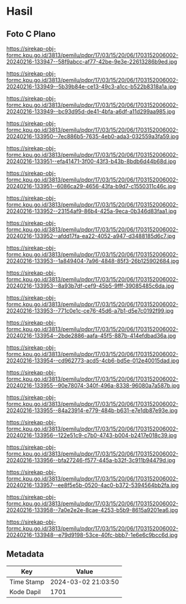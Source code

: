 # Hasil

## Foto C Plano

https://sirekap-obj-formc.kpu.go.id/3813/pemilu/pdpr/17/03/15/20/06/1703152006002-20240216-133947--58f9abcc-af77-42be-9e3e-22613286b9ed.jpg

https://sirekap-obj-formc.kpu.go.id/3813/pemilu/pdpr/17/03/15/20/06/1703152006002-20240216-133949--5b39b84e-ce13-49c3-a1cc-b522b8318a1a.jpg

https://sirekap-obj-formc.kpu.go.id/3813/pemilu/pdpr/17/03/15/20/06/1703152006002-20240216-133949--bc93d95d-de41-4bfa-a6df-a11d299aa985.jpg

https://sirekap-obj-formc.kpu.go.id/3813/pemilu/pdpr/17/03/15/20/06/1703152006002-20240216-133950--7ec886b5-7635-4eb0-ada3-032559a3fa59.jpg

https://sirekap-obj-formc.kpu.go.id/3813/pemilu/pdpr/17/03/15/20/06/1703152006002-20240216-133951--efa41471-3f00-43f3-b43b-8bdb6d44b68d.jpg

https://sirekap-obj-formc.kpu.go.id/3813/pemilu/pdpr/17/03/15/20/06/1703152006002-20240216-133951--6086ca29-4656-43fa-b9d7-c1550311c46c.jpg

https://sirekap-obj-formc.kpu.go.id/3813/pemilu/pdpr/17/03/15/20/06/1703152006002-20240216-133952--23154af9-86b4-425a-9eca-0b346d83faa1.jpg

https://sirekap-obj-formc.kpu.go.id/3813/pemilu/pdpr/17/03/15/20/06/1703152006002-20240216-133952--afdd17fa-ea22-4052-a947-d3488185d6c7.jpg

https://sirekap-obj-formc.kpu.go.id/3813/pemilu/pdpr/17/03/15/20/06/1703152006002-20240216-133953--1a849404-7a96-4848-85f3-26b125902684.jpg

https://sirekap-obj-formc.kpu.go.id/3813/pemilu/pdpr/17/03/15/20/06/1703152006002-20240216-133953--8a93b7df-cef9-45b5-9fff-39085485c6da.jpg

https://sirekap-obj-formc.kpu.go.id/3813/pemilu/pdpr/17/03/15/20/06/1703152006002-20240216-133953--771c0e1c-ce76-45d6-a7b1-d5e7c0192f99.jpg

https://sirekap-obj-formc.kpu.go.id/3813/pemilu/pdpr/17/03/15/20/06/1703152006002-20240216-133954--2bde2886-aafa-45f5-887b-414efdbad36a.jpg

https://sirekap-obj-formc.kpu.go.id/3813/pemilu/pdpr/17/03/15/20/06/1703152006002-20240216-133954--cd962773-acd5-4cb6-bd5e-012e40015dad.jpg

https://sirekap-obj-formc.kpu.go.id/3813/pemilu/pdpr/17/03/15/20/06/1703152006002-20240216-133955--90e78074-340f-496a-8338-96080a7a587b.jpg

https://sirekap-obj-formc.kpu.go.id/3813/pemilu/pdpr/17/03/15/20/06/1703152006002-20240216-133955--84a23914-e779-484b-b631-e7e1db87e93e.jpg

https://sirekap-obj-formc.kpu.go.id/3813/pemilu/pdpr/17/03/15/20/06/1703152006002-20240216-133956--122e51c9-c7b0-4743-b004-b2417e018c39.jpg

https://sirekap-obj-formc.kpu.go.id/3813/pemilu/pdpr/17/03/15/20/06/1703152006002-20240216-133956--bfa27246-f577-445a-b32f-3c911b94479d.jpg

https://sirekap-obj-formc.kpu.go.id/3813/pemilu/pdpr/17/03/15/20/06/1703152006002-20240216-133957--ee8f5e5b-0520-4ac0-b372-5394564bb2fa.jpg

https://sirekap-obj-formc.kpu.go.id/3813/pemilu/pdpr/17/03/15/20/06/1703152006002-20240216-133958--7a0e2e2e-8cae-4253-b5b9-8615a9201ea6.jpg

https://sirekap-obj-formc.kpu.go.id/3813/pemilu/pdpr/17/03/15/20/06/1703152006002-20240216-133948--e79d9198-53ce-40fc-bbb7-1e6e6c9bcc6d.jpg


## Metadata

| Key        | Value               |
| ---------- | ------------------- |
| Time Stamp | 2024-03-02 21:03:50 |
| Kode Dapil | 1701                |



